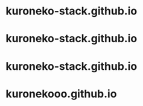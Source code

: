 # kuroneko-stack.github.io
# kuroneko-stack.github.io
# kuroneko-stack.github.io
# kuronekooo.github.io
